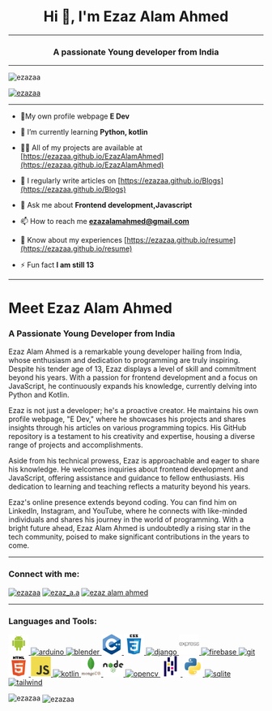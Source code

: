 <h1 align="center">Hi 👋, I'm Ezaz Alam Ahmed</h1>
<hr>

<h3 align="center">A passionate Young developer from India</h3>
<hr>

<p align="left" margin="25px" margin-left="50%" > <img src="https://komarev.com/ghpvc/?username=ezazaa&label=Profile%20views&color=0e75b6&style=flat" alt="ezazaa" /> </p>

<p align="left"> <a href="https://github.com/ryo-ma/github-profile-trophy"><img src="https://github-profile-trophy.vercel.app/?username=ezazaa" alt="ezazaa" /></a> </p>
<hr>

- 💼My own profile webpage **E Dev**

- 🌱 I’m currently learning **Python, kotlin**

- 👨‍💻 All of my projects are available at [https://ezazaa.github.io/EzazAlamAhmed](https://ezazaa.github.io/EzazAlamAhmed)

- 📝 I regularly write articles on [https://ezazaa.github.io/Blogs](https://ezazaa.github.io/Blogs)

- 💬 Ask me about **Frontend development,Javascript**

- 📫 How to reach me **ezazalamahmed@gmail.com**

- 📄 Know about my experiences [https://ezazaa.github.io/resume](https://ezazaa.github.io/resume)

- ⚡ Fun fact **I am still 13**
<hr>
 <h1>Meet Ezaz Alam Ahmed</h1>
  <h3>A Passionate Young Developer from India</h3>
  <p>
    Ezaz Alam Ahmed is a remarkable young developer hailing from India, whose enthusiasm and dedication to programming are truly inspiring. Despite his tender age of 13, Ezaz displays a level of skill and commitment beyond his years. With a passion for frontend development and a focus on JavaScript, he continuously expands his knowledge, currently delving into Python and Kotlin.
  </p>
  <p>
    Ezaz is not just a developer; he's a proactive creator. He maintains his own profile webpage, "E Dev," where he showcases his projects and shares insights through his articles on various programming topics. His GitHub repository is a testament to his creativity and expertise, housing a diverse range of projects and accomplishments.
  </p>
  <p>
    Aside from his technical prowess, Ezaz is approachable and eager to share his knowledge. He welcomes inquiries about frontend development and JavaScript, offering assistance and guidance to fellow enthusiasts. His dedication to learning and teaching reflects a maturity beyond his years.
  </p>
  <p>
    Ezaz's online presence extends beyond coding. You can find him on LinkedIn, Instagram, and YouTube, where he connects with like-minded individuals and shares his journey in the world of programming. With a bright future ahead, Ezaz Alam Ahmed is undoubtedly a rising star in the tech community, poised to make significant contributions in the years to come.
  </p>
<hr>
  
<h3 align="left">Connect with me:</h3>
<p align="left">
<a href="https://linkedin.com/in/ezazaa" target="blank"><img align="center" src="https://raw.githubusercontent.com/rahuldkjain/github-profile-readme-generator/master/src/images/icons/Social/linked-in-alt.svg" alt="ezazaa" height="30" width="40" /></a>
<a href="https://instagram.com/ezaz_a.a" target="blank"><img align="center" src="https://raw.githubusercontent.com/rahuldkjain/github-profile-readme-generator/master/src/images/icons/Social/instagram.svg" alt="ezaz_a.a" height="30" width="40" /></a>
<a href="https://www.youtube.com/c/ezaz alam ahmed" target="blank"><img align="center" src="https://raw.githubusercontent.com/rahuldkjain/github-profile-readme-generator/master/src/images/icons/Social/youtube.svg" alt="ezaz alam ahmed" height="30" width="40" /></a>
</p>
<hr>


<h3 align="left">Languages and Tools:</h3>
<p align="left"> <a href="https://developer.android.com" target="_blank" rel="noreferrer"> <img src="https://raw.githubusercontent.com/devicons/devicon/master/icons/android/android-original-wordmark.svg" alt="android" width="40" height="40"/> </a> <a href="https://www.arduino.cc/" target="_blank" rel="noreferrer"> <img src="https://cdn.worldvectorlogo.com/logos/arduino-1.svg" alt="arduino" width="40" height="40"/> </a> <a href="https://www.blender.org/" target="_blank" rel="noreferrer"> <img src="https://download.blender.org/branding/community/blender_community_badge_white.svg" alt="blender" width="40" height="40"/> </a> <a href="https://www.w3schools.com/cpp/" target="_blank" rel="noreferrer"> <img src="https://raw.githubusercontent.com/devicons/devicon/master/icons/cplusplus/cplusplus-original.svg" alt="cplusplus" width="40" height="40"/> </a> <a href="https://www.w3schools.com/css/" target="_blank" rel="noreferrer"> <img src="https://raw.githubusercontent.com/devicons/devicon/master/icons/css3/css3-original-wordmark.svg" alt="css3" width="40" height="40"/> </a> <a href="https://www.djangoproject.com/" target="_blank" rel="noreferrer"> <img src="https://cdn.worldvectorlogo.com/logos/django.svg" alt="django" width="40" height="40"/> </a> <a href="https://expressjs.com" target="_blank" rel="noreferrer"> <img src="https://raw.githubusercontent.com/devicons/devicon/master/icons/express/express-original-wordmark.svg" alt="express" width="40" height="40"/> </a> <a href="https://firebase.google.com/" target="_blank" rel="noreferrer"> <img src="https://www.vectorlogo.zone/logos/firebase/firebase-icon.svg" alt="firebase" width="40" height="40"/> </a> <a href="https://git-scm.com/" target="_blank" rel="noreferrer"> <img src="https://www.vectorlogo.zone/logos/git-scm/git-scm-icon.svg" alt="git" width="40" height="40"/> </a> <a href="https://www.w3.org/html/" target="_blank" rel="noreferrer"> <img src="https://raw.githubusercontent.com/devicons/devicon/master/icons/html5/html5-original-wordmark.svg" alt="html5" width="40" height="40"/> </a> <a href="https://developer.mozilla.org/en-US/docs/Web/JavaScript" target="_blank" rel="noreferrer"> <img src="https://raw.githubusercontent.com/devicons/devicon/master/icons/javascript/javascript-original.svg" alt="javascript" width="40" height="40"/> </a> <a href="https://kotlinlang.org" target="_blank" rel="noreferrer"> <img src="https://www.vectorlogo.zone/logos/kotlinlang/kotlinlang-icon.svg" alt="kotlin" width="40" height="40"/> </a> <a href="https://www.mongodb.com/" target="_blank" rel="noreferrer"> <img src="https://raw.githubusercontent.com/devicons/devicon/master/icons/mongodb/mongodb-original-wordmark.svg" alt="mongodb" width="40" height="40"/> </a> <a href="https://nodejs.org" target="_blank" rel="noreferrer"> <img src="https://raw.githubusercontent.com/devicons/devicon/master/icons/nodejs/nodejs-original-wordmark.svg" alt="nodejs" width="40" height="40"/> </a> <a href="https://opencv.org/" target="_blank" rel="noreferrer"> <img src="https://www.vectorlogo.zone/logos/opencv/opencv-icon.svg" alt="opencv" width="40" height="40"/> </a> <a href="https://pandas.pydata.org/" target="_blank" rel="noreferrer"> <img src="https://raw.githubusercontent.com/devicons/devicon/2ae2a900d2f041da66e950e4d48052658d850630/icons/pandas/pandas-original.svg" alt="pandas" width="40" height="40"/> </a> <a href="https://www.python.org" target="_blank" rel="noreferrer"> <img src="https://raw.githubusercontent.com/devicons/devicon/master/icons/python/python-original.svg" alt="python" width="40" height="40"/> </a> <a href="https://www.sqlite.org/" target="_blank" rel="noreferrer"> <img src="https://www.vectorlogo.zone/logos/sqlite/sqlite-icon.svg" alt="sqlite" width="40" height="40"/> </a> <a href="https://tailwindcss.com/" target="_blank" rel="noreferrer"> <img src="https://www.vectorlogo.zone/logos/tailwindcss/tailwindcss-icon.svg" alt="tailwind" width="40" height="40"/> </a> </p>

<p><img align="left" src="https://github-readme-stats.vercel.app/api/top-langs?username=ezazaa&show_icons=true&locale=en&layout=compact" alt="ezazaa" /></p>

<p>&nbsp;<img align="center" src="https://github-readme-stats.vercel.app/api?username=ezazaa&show_icons=true&locale=en" alt="ezazaa" /></p>
